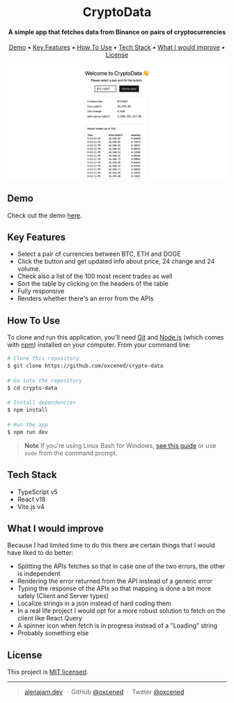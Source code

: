 
<h1 align="center">
  CryptoData
  <br>
</h1>

<h4 align="center">A simple app that fetches data from Binance on pairs of cryptocurrencies</h4>

<p align="center">
  <a href="https://crypto-data-eta.vercel.app/">Demo</a> •
  <a href="#key-features">Key Features</a> •
  <a href="#how-to-use">How To Use</a> •
  <a href="#tech-stack">Tech Stack</a> •
  <a href="#what-i-would-improve">What I would improve</a> •
  <a href="#license">License</a>
</p>

![screenshot](./screenshot.png)

## Demo

Check out the demo [here](https://crypto-data-eta.vercel.app/).

## Key Features

* Select a pair of currencies between BTC, ETH and DOGE
* Click the button and get updated info about price, 24 change and 24 volume.
* Check also a list of the 100 most recent trades as well
* Sort the table by clicking on the headers of the table
* Fully responsive
* Renders whether there's an error from the APIs

## How To Use

To clone and run this application, you'll need [Git](https://git-scm.com) and [Node.js](https://nodejs.org/en/download/) (which comes with [npm](http://npmjs.com)) installed on your computer. From your command line:

```bash
# Clone this repository
$ git clone https://github.com/oxcened/crypto-data

# Go into the repository
$ cd crypto-data

# Install dependencies
$ npm install

# Run the app
$ npm run dev
```

> **Note**
> If you're using Linux Bash for Windows, [see this guide](https://www.howtogeek.com/261575/how-to-run-graphical-linux-desktop-applications-from-windows-10s-bash-shell/) or use `node` from the command prompt.

## Tech Stack

* TypeScript v5
* React v18
* Vite.js v4

## What I would improve

Because I had limited time to do this there are certain things that I would have liked to do better:

* Splitting the APIs fetches so that in case one of the two errors, the other is independent
* Rendering the error returned from the API instead of a generic error
* Typing the response of the APIs so that mapping is done a bit more safely (Client and Server types)
* Localize strings in a json instead of hard coding them
* In a real life project I would opt for a more robust solution to fetch on the client like React Query
* A spinner icon when fetch is in progress instead of a "Loading" string
* Probably something else

## License

This project is [MIT licensed](./LICENSE).

---

> [alenajam.dev](https://alenajam.dev) &nbsp;&middot;&nbsp;
> GitHub [@oxcened](https://github.com/oxcened) &nbsp;&middot;&nbsp;
> Twitter [@oxcened](https://twitter.com/oxcened)

